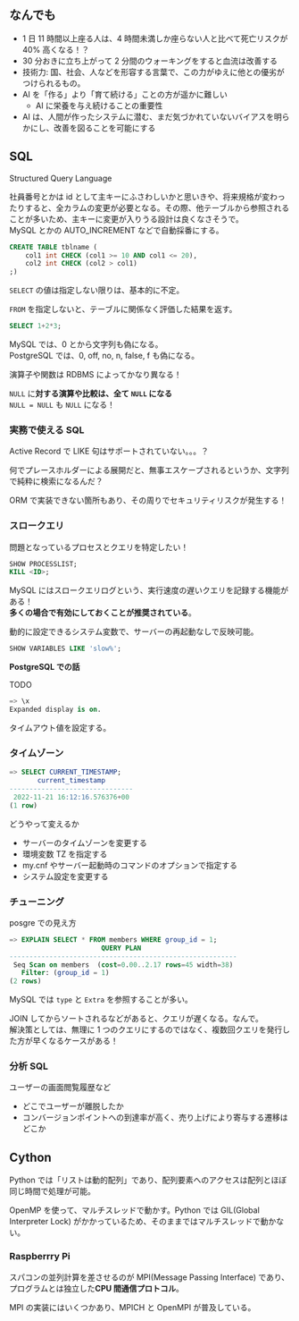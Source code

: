 ## なんでも

- 1 日 11 時間以上座る人は、4 時間未満しか座らない人と比べて死亡リスクが 40% 高くなる！？
- 30 分おきに立ち上がって 2 分間のウォーキングをすると血流は改善する
- 技術力: 国、社会、人などを形容する言葉で、この力がゆえに他との優劣がつけられるもの。
- AI を「作る」より「育て続ける」ことの方が遥かに難しい
  - AI に栄養を与え続けることの重要性
- AI は、人間が作ったシステムに潜む、まだ気づかれていないバイアスを明らかにし、改善を図ることを可能にする

## SQL

Structured Query Language

社員番号とかは id として主キーにふさわしいかと思いきや、将来規格が変わったりすると、全カラムの変更が必要となる。その際、他テーブルから参照されることが多いため、主キーに変更が入りうる設計は良くなさそうで。  
MySQL とかの AUTO_INCREMENT などで自動採番にする。

```sql
CREATE TABLE tblname (
    col1 int CHECK (col1 >= 10 AND col1 <= 20),
    col2 int CHECK (col2 > col1)
;)
```

`SELECT` の値は指定しない限りは、基本的に不定。

`FROM` を指定しないと、テーブルに関係なく評価した結果を返す。

```sql
SELECT 1+2*3;
```

MySQL では、0 とから文字列も偽になる。  
PostgreSQL では、0, off, no, n, false, f も偽になる。

演算子や関数は RDBMS によってかなり異なる！

`NULL` に**対する演算や比較は、全て `NULL` になる**  
`NULL = NULL` も `NULL` になる！

### 実務で使える SQL

Active Record で LIKE 句はサポートされていない。。。？

何でプレースホルダーによる展開だと、無事エスケープされるというか、文字列で純粋に検索になるんだ？

ORM で実装できない箇所もあり、その周りでセキュリティリスクが発生する！

### スロークエリ

問題となっているプロセスとクエリを特定したい！

```sql
SHOW PROCESSLIST;
KILL <ID>;
```

MySQL にはスロークエリログという、実行速度の遅いクエリを記録する機能がある！  
**多くの場合で有効にしておくことが推奨されている**。

動的に設定できるシステム変数で、サーバーの再起動なしで反映可能。

```sql
SHOW VARIABLES LIKE 'slow%';
```

**PostgreSQL での話**

TODO

```sql
=> \x
Expanded display is on.
```

タイムアウト値を設定する。

### タイムゾーン

```sql
=> SELECT CURRENT_TIMESTAMP;
       current_timestamp
-------------------------------
 2022-11-21 16:12:16.576376+00
(1 row)
```

どうやって変えるか

- サーバーのタイムゾーンを変更する
- 環境変数 TZ を指定する
- my.cnf やサーバー起動時のコマンドのオプションで指定する
- システム設定を変更する

### チューニング

posgre での見え方

```sql
=> EXPLAIN SELECT * FROM members WHERE group_id = 1;
                       QUERY PLAN
---------------------------------------------------------
 Seq Scan on members  (cost=0.00..2.17 rows=45 width=38)
   Filter: (group_id = 1)
(2 rows)
```

MySQL では `type` と `Extra` を参照することが多い。

JOIN してからソートされるなどがあると、クエリが遅くなる。なんで。  
解決策としては、無理に 1 つのクエリにするのではなく、複数回クエリを発行した方が早くなるケースがある！

### 分析 SQL

ユーザーの画面閲覧履歴など

- どこでユーザーが離脱したか
- コンバージョンポイントへの到達率が高く、売り上げにより寄与する遷移はどこか

## Cython

Python では「リストは動的配列」であり、配列要素へのアクセスは配列とほぼ同じ時間で処理が可能。

OpenMP を使って、マルチスレッドで動かす。Python では GIL(Global Interpreter Lock) がかかっているため、そのままではマルチスレッドで動かない。

### Raspberrry Pi

スパコンの並列計算を差させるのが MPI(Message Passing Interface) であり、プログラムとは独立した**CPU 間通信プロトコル**。

MPI の実装にはいくつかあり、MPICH と OpenMPI が普及している。

